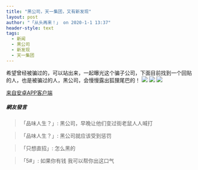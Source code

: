 ```yaml
---
title: "黑公司，天一集团，又有新发现"
layout: post
author: "「从头再来！」 on 2020-1-1 13:37"
header-style: text
tags:
  - 新闻
  - 黑公司
  - 新发现
  - 天一集团
---
```


 希望曾经被骗过的，可以站出来，一起曝光这个骗子公司，下面目前找到一个回贴的人，也是被骗过的人，黑公司，会慢慢露出狐狸尾巴的！
 <img src="http://oss-ali-hk.wangwanglive.com/pic/20200101/1577857054340259_223.jpg?x-oss-process=image/watermark,image_cGljLzIwMTkwNzA4L29zc18xNTYyNTU2MDgzODU4XzkzNl81OF84MDAucG5n,t_50,g_se,x_20,y_20">
 <img src="http://oss-ali-hk.wangwanglive.com/pic/20200101/1577857054354900_955.jpg?x-oss-process=image/watermark,image_cGljLzIwMTkwNzA4L29zc18xNTYyNTU2MDgzODU4XzkzNl81OF84MDAucG5n,t_50,g_se,x_20,y_20">
 <img src="http://oss-ali-hk.wangwanglive.com/pic/20200101/1577857054358655_428.jpg?x-oss-process=image/watermark,image_cGljLzIwMTkwNzA4L29zc18xNTYyNTU2MDgzODU4XzkzNl81OF84MDAucG5n,t_50,g_se,x_20,y_20">
 <div class="mag_viewthread">
 <a class="mag_text" target="_blank" href="http://assapp.flw.com.ph/">来自安卓APP客户端</a>
 <span id="magapp_qrcode_11141308" onmouseover="showMenu({'showid':this.id, 'menuid':'magapp_qrcode_download','fade':1, 'pos':'34'})" class="mag_qrcode"></span>
</div>

##### 網友發言 
> 「品味人生？」:
>  黑公司，早晚让他们变过街老鼠人人喊打

> 「品味人生？」:
>  黑公司就应该受到惩罚

> 「只想直招」:
>  怎么黑的

> 「5#」:
>  如果你有钱 我可以帮你出这口气 


